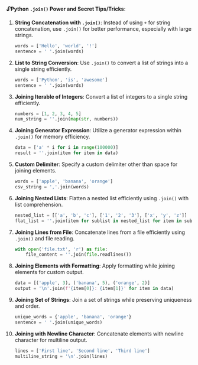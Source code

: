 🔓**Python `.join()` Power and Secret Tips/Tricks**:

1. **String Concatenation with `.join()`**: Instead of using `+` for string concatenation, use `.join()` for better performance, especially with large strings.
   ```python
   words = ['Hello', 'world', '!']
   sentence = ' '.join(words)
   ```

2. **List to String Conversion**: Use `.join()` to convert a list of strings into a single string efficiently.
   ```python
   words = ['Python', 'is', 'awesome']
   sentence = ' '.join(words)
   ```

3. **Joining Iterable of Integers**: Convert a list of integers to a single string efficiently.
   ```python
   numbers = [1, 2, 3, 4, 5]
   num_string = ''.join(map(str, numbers))
   ```

4. **Joining Generator Expression**: Utilize a generator expression within `.join()` for memory efficiency.
   ```python
   data = ['a' * i for i in range(100000)]
   result = ''.join(item for item in data)
   ```

5. **Custom Delimiter**: Specify a custom delimiter other than space for joining elements.
   ```python
   words = ['apple', 'banana', 'orange']
   csv_string = ','.join(words)
   ```

6. **Joining Nested Lists**: Flatten a nested list efficiently using `.join()` with list comprehension.
   ```python
   nested_list = [['a', 'b', 'c'], ['1', '2', '3'], ['x', 'y', 'z']]
   flat_list = ''.join(item for sublist in nested_list for item in sublist)
   ```

7. **Joining Lines from File**: Concatenate lines from a file efficiently using `.join()` and file reading.
   ```python
   with open('file.txt', 'r') as file:
       file_content = ''.join(file.readlines())
   ```

8. **Joining Elements with Formatting**: Apply formatting while joining elements for custom output.
   ```python
   data = [('apple', 3), ('banana', 5), ('orange', 2)]
   output = '\n'.join(f'{item[0]}: {item[1]}' for item in data)
   ```

9. **Joining Set of Strings**: Join a set of strings while preserving uniqueness and order.
   ```python
   unique_words = {'apple', 'banana', 'orange'}
   sentence = ' '.join(unique_words)
   ```

10. **Joining with Newline Character**: Concatenate elements with newline character for multiline output.
    ```python
    lines = ['First line', 'Second line', 'Third line']
    multiline_string = '\n'.join(lines)
    ```